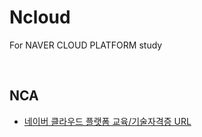 # Ncloud
For NAVER CLOUD PLATFORM study

<br>

## NCA

- [네이버 클라우드 플랫폼 교육/기술자격증 URL](https://edu.ncloud.com/)